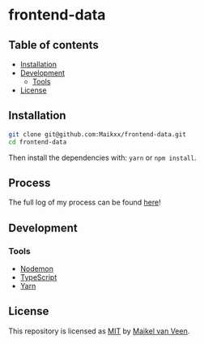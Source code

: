 # frontend-data

## Table of contents

* [Installation](#Installation)
* [Development](#Development)
    * [Tools](#Tools)
* [License](#License)

## Installation

```bash
git clone git@github.com:Maikxx/frontend-data.git
cd frontend-data
```

Then install the dependencies with: `yarn` or `npm install`.

## Process

The full log of my process can be found [here](docs/PROCESS.md)!

## Development

### Tools

* [Nodemon](https://nodemon.io)
* [TypeScript](https://www.typescriptlang.org)
* [Yarn](https://yarnpkg.com/en/)

## License

This repository is licensed as [MIT](LICENSE) by [Maikel van Veen](https://github.com/maikxx).